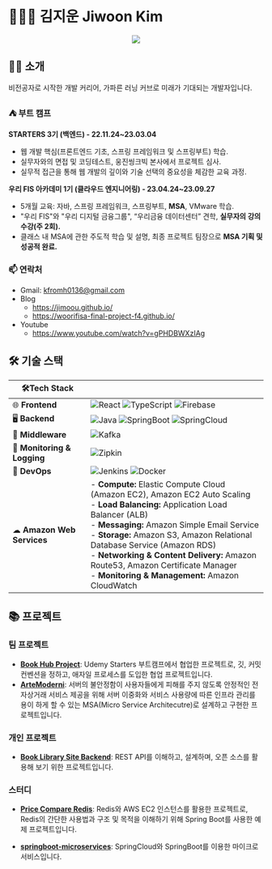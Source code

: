 # 🧑🏻‍🚀 김지운 Jiwoon Kim

<p align="center">

<a href="https://github.com/Jimoou">
    <img src="https://github-stats-alpha.vercel.app/api?username=Jimoou&cc=fff&tc=000000&ic=000000&bc=ffffff">
</a>

</p>

## 👨‍💻 소개

비전공자로 시작한 개발 커리어, 가파른 러닝 커브로 미래가 기대되는 개발자입니다.

### ⛺️ 부트 캠프

**STARTERS 3기 (백엔드) - 22.11.24~23.03.04**

- 웹 개발 핵심(프론트엔드 기초, 스프링 프레임워크 및 스프링부트) 학습.
- 실무자와의 면접 및 코딩테스트, 웅진씽크빅 본사에서 프로젝트 심사.
- 실무적 접근을 통해 웹 개발의 깊이와 기술 선택의 중요성을 체감한 교육 과정.

**우리 FIS 아카데미 1기 (클라우드 엔지니어링) - 23.04.24~23.09.27**

- 5개월 교육: 자바, 스프링 프레임워크, 스프링부트, **MSA**, VMware 학습.
- "우리 FIS"와 "우리 디지털 금융그룹", “우리금융 데이터센터” 견학, **실무자의 강의 수강(주 2회).**
- 클래스 내 MSA에 관한 주도적 학습 및 설명, 최종 프로젝트 팀장으로 **MSA 기획 및 성공적 완료.**

### 📫 연락처

- Gmail: [kfromh0136@gmail.com](mailto:kfromh0136@gmail.com)
- Blog
  - https://jimoou.github.io/
  - https://woorifisa-final-project-f4.github.io/
- Youtube
  - https://www.youtube.com/watch?v=gPHDBWXzIAg

## 🛠 기술 스택

| 🛠Tech Stack                 |                                                                                                                                                                                                                                                                                                                                                                                                            |
| --------------------------- | ---------------------------------------------------------------------------------------------------------------------------------------------------------------------------------------------------------------------------------------------------------------------------------------------------------------------------------------------------------------------------------------------------------- |
| 🌐 **Frontend**             | ![React](https://img.shields.io/badge/-React-61DAFB?logo=react&logoColor=white) ![TypeScript](https://img.shields.io/badge/-TypeScript-3178C6?logo=typescript&logoColor=white) ![Firebase](https://img.shields.io/badge/-Firebase-FFCA28?logo=firebase&logoColor=white)                                                                                                                                    |
| 🖥 **Backend**               | ![Java](https://img.shields.io/badge/-Java-007396?logo=Java&logoColor=white) ![SpringBoot](https://img.shields.io/badge/-Springboot-6DB33F?logo=Springboot&logoColor=white) ![SpringCloud](https://img.shields.io/badge/-SpringCloud-6DB33F)                                                                                                                                                               |
| 🔄 **Middleware**           | ![Kafka](https://img.shields.io/badge/-Confluent%20Kafka-231F20?logo=apache-kafka&logoColor=white)                                                                                                                                                                                                                                                                                                         |
| 🎥 **Monitoring & Logging** | ![Zipkin](https://img.shields.io/badge/-Zipkin-231F20)                                                                                                                                                                                                                                                                                                                                                     |
| 🚀 **DevOps**               | ![Jenkins](https://img.shields.io/badge/-Jenkins-D24939?logo=jenkins&logoColor=white) ![Docker](https://img.shields.io/badge/-Docker-2496ED?logo=docker&logoColor=white)                                                                                                                                                                                                                                   |
| ☁ **Amazon Web Services**   | - **Compute:** Elastic Compute Cloud (Amazon EC2), Amazon EC2 Auto Scaling<br>- **Load Balancing:** Application Load Balancer (ALB)<br>- **Messaging:** Amazon Simple Email Service<br> - **Storage:** Amazon S3, Amazon Relational Database Service (Amazon RDS)<br> - **Networking & Content Delivery:** Amazon Route53, Amazon Certificate Manager<br> - **Monitoring & Management:** Amazon CloudWatch |

## 📚 프로젝트

### 팀 프로젝트

- **[Book Hub Project](https://github.com/udemy-final-team2/Book-Hub-Project)**: Udemy Starters 부트캠프에서 협업한 프로젝트로, 깃, 커밋 컨벤션을 정하고, 애자일 프로세스를 도입한 협업 프로젝트입니다.
- **[ArteModerni](https://github.com/wooriFisa-Final-Project-F4)**: 서버의 불안정함이 사용자들에게 피해를 주지 않도록 안정적인 전자상거래 서비스 제공을 위해 서버 이중화와 서비스 사용량에 따른 인프라 관리를 용이 하게 할 수 있는 MSA(Micro Service Architecutre)로 설계하고 구현한 프로젝트입니다.

### 개인 프로젝트

- **[Book Library Site Backend](https://github.com/Jimoou/BookLibrarySite-Backend)**: REST API를 이해하고, 설계하며, 오픈 소스를 활용해 보기 위한 프로젝트입니다.

### 스터디

- **[Price Compare Redis](https://github.com/Jimoou/price-compare-redis)**: Redis와 AWS EC2 인스턴스를 활용한 프로젝트로, Redis의 간단한 사용법과 구조 및 목적을 이해하기 위해 Spring Boot를 사용한 예제 프로젝트입니다.

- **[springboot-microservices](https://github.com/Jimoou/springboot-microservices)**: SpringCloud와 SpringBoot를 이용한 마이크로 서비스입니다.
